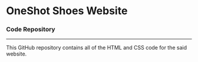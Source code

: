 # OneShot Shoes Website
### Code Repository

---
This GitHub repository contains all of the HTML and CSS code for the said website.